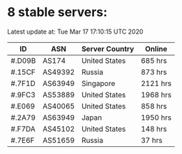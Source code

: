 # 8 stable servers:

Latest update at: Tue Mar 17 17:10:15 UTC 2020

| ID | ASN | Server Country | Online |
| -- | --- | -------------- | ------ |
| #.D09B | AS174 | United States | 685 hrs |
| #.15CF | AS49392 | Russia | 873 hrs |
| #.7F1D | AS63949 | Singapore | 2121 hrs |
| #.9FC3 | AS53889 | United States | 1968 hrs |
| #.E069 | AS40065 | United States | 858 hrs |
| #.2A79 | AS63949 | Japan | 1950 hrs |
| #.F7DA | AS45102 | United States | 148 hrs |
| #.7E6F | AS51659 | Russia | 37 hrs |

